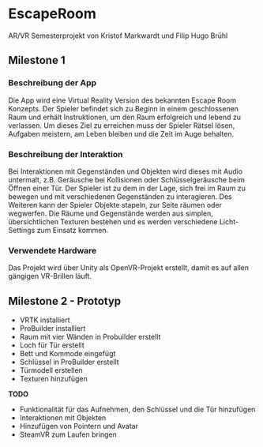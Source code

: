# EscapeRoom
AR/VR Semesterprojekt von Kristof Markwardt und Filip Hugo Brühl

## Milestone 1
### Beschreibung der App
Die App wird eine Virtual Reality Version des bekannten Escape Room Konzepts.
Der Spieler befindet sich zu Beginn in einem geschlossenen Raum und erhält
Instruktionen, um den Raum erfolgreich und lebend zu verlassen. Um dieses Ziel zu
erreichen muss der Spieler Rätsel lösen, Aufgaben meistern, am Leben bleiben und
die Zeit im Auge behalten.

### Beschreibung der Interaktion
Bei Interaktionen mit Gegenständen und Objekten wird dieses mit Audio untermalt,
z.B. Geräusche bei Kollisionen oder Schlüsselgeräusche beim Öffnen einer Tür.
Der Spieler ist zu dem in der Lage, sich frei im Raum zu bewegen und mit
verschiedenen Gegenständen zu interagieren. Des Weiteren kann der Spieler Objekte
stapeln, zur Seite räumen oder wegwerfen.
Die Räume und Gegenstände werden aus simplen, übersichtlichen Texturen bestehen
und es werden verschiedene Licht-Settings zum Einsatz kommen.

### Verwendete Hardware
Das Projekt wird über Unity als OpenVR-Projekt erstellt, damit es auf allen gängigen
VR-Brillen läuft.

## Milestone 2 - Prototyp
+ VRTK installiert
+ ProBuilder installiert
+ Raum mit vier Wänden in Probuilder erstellt
+ Loch für Tür erstellt
+ Bett und Kommode eingefügt
+ Schlüssel in ProBuilder erstellt
+ Türmodell erstellen
+ Texturen hinzufügen

**TODO**
+ Funktionalität für das Aufnehmen, den Schlüssel und die Tür hinzufügen
+ Interaktionen mit Objekten
+ Hinzufügen von Pointern und Avatar
+ SteamVR zum Laufen bringen

